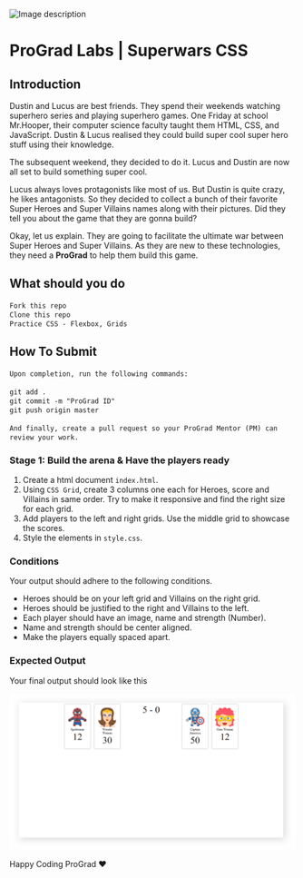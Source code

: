 ![Image description](https://i1.faceprep.in/ProGrad/face-logo-resized.png)

# ProGrad Labs | Superwars CSS

## Introduction

Dustin and Lucus are best friends. They spend their weekends watching superhero series and playing superhero games. One Friday at school Mr.Hooper, their computer science faculty taught them HTML, CSS, and JavaScript. Dustin & Lucus realised they could build super cool super hero stuff using their knowledge. 

The subsequent weekend, they decided to do it. Lucus and Dustin are now all set to build something super cool.

Lucus always loves protagonists like most of us. But Dustin is quite crazy, he likes antagonists. So they decided to collect a bunch of their favorite Super Heroes and Super Villains names along with their pictures. Did they tell you about the game that they are gonna build? 

Okay, let us explain. They are going to facilitate the ultimate war between Super Heroes and Super Villains. As they are new to these technologies, they need a **ProGrad** to help them build this game.

## What should you do
```
Fork this repo
Clone this repo
Practice CSS - Flexbox, Grids
```

## How To Submit
```
Upon completion, run the following commands:

git add .
git commit -m "ProGrad ID"
git push origin master

And finally, create a pull request so your ProGrad Mentor (PM) can review your work.
```

### Stage 1: Build the arena & Have the players ready

1. Create a html document `index.html`.
2. Using `CSS Grid`, create 3 columns one each for Heroes, score and Villains in same order. Try to make it responsive and find the right size for each grid.
3. Add players to the left and right grids. Use the middle grid to showcase the scores.
4. Style the elements in `style.css`.

### Conditions
Your output should adhere to the following conditions.
* Heroes should be on your left grid and Villains on the right grid.
* Heroes should be justified to the right and Villains to the left.
* Each player should have an image, name and strength (Number).
* Name and strength should be center aligned.
* Make the players equally spaced apart.

### Expected Output
Your final output should look like this

![Superwar](doc/superwars-css.png)


Happy Coding ProGrad ❤️
